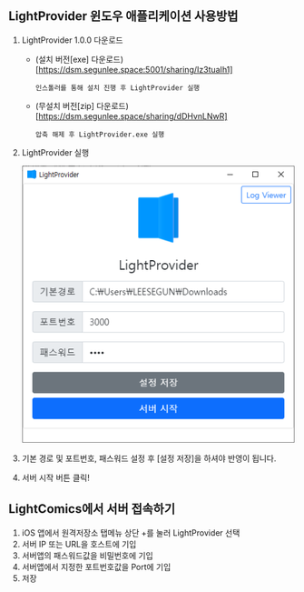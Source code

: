 ## LightProvider 윈도우 애플리케이션 사용방법

1. LightProvider 1.0.0 다운로드
    * (설치 버전[exe] 다운로드)[https://dsm.segunlee.space:5001/sharing/Iz3tuaIh1]
    
        ```
        인스톨러를 통해 설치 진행 후 LightProvider 실행
        ```
    
    * (무설치 버전[zip] 다운로드)[https://dsm.segunlee.space/sharing/dDHvnLNwR]
    
        ```
        압축 해제 후 LightProvider.exe 실행
        ```
    
2. LightProvider 실행

    ![image-20210401214455376](README_win/image-20210401214455376.png)

3. 기본 경로 및 포트번호, 패스워드 설정 후 [설정 저장]을 하셔야 반영이 됩니다.

4. 서버 시작 버튼 클릭!





## LightComics에서 서버 접속하기

1. iOS 앱에서 원격저장소 탭메뉴 상단 +를 눌러 LightProvider 선택
2. 서버 IP 또는 URL을 호스트에 기입
3. 서버앱의 패스워드값을 비밀번호에 기입
4. 서버앱에서 지정한 포트번호값을 Port에 기입
5. 저장